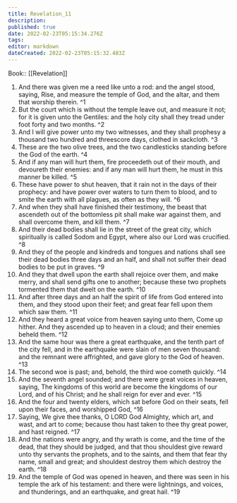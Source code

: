 ```yaml
---
title: Revelation_11
description: 
published: true
date: 2022-02-23T05:15:34.276Z
tags: 
editor: markdown
dateCreated: 2022-02-23T05:15:32.483Z
---
```


 Book:: [[Revelation]]
 1. And there was given me a reed like unto a rod: and the angel stood, saying, Rise, and measure the temple of God, and the altar, and them that worship therein. ^1
 2. But the court which is without the temple leave out, and measure it not; for it is given unto the Gentiles: and the holy city shall they tread under foot forty and two months. ^2
 3. And I will give power unto my two witnesses, and they shall prophesy a thousand two hundred and threescore days, clothed in sackcloth. ^3
 4. These are the two olive trees, and the two candlesticks standing before the God of the earth. ^4
 5. And if any man will hurt them, fire proceedeth out of their mouth, and devoureth their enemies: and if any man will hurt them, he must in this manner be killed. ^5
 6. These have power to shut heaven, that it rain not in the days of their prophecy: and have power over waters to turn them to blood, and to smite the earth with all plagues, as often as they will. ^6
 7. And when they shall have finished their testimony, the beast that ascendeth out of the bottomless pit shall make war against them, and shall overcome them, and kill them. ^7
 8. And their dead bodies shall lie in the street of the great city, which spiritually is called Sodom and Egypt, where also our Lord was crucified. ^8
 9. And they of the people and kindreds and tongues and nations shall see their dead bodies three days and an half, and shall not suffer their dead bodies to be put in graves. ^9
 10. And they that dwell upon the earth shall rejoice over them, and make merry, and shall send gifts one to another; because these two prophets tormented them that dwelt on the earth. ^10
 11. And after three days and an half the spirit of life from God entered into them, and they stood upon their feet; and great fear fell upon them which saw them. ^11
 12. And they heard a great voice from heaven saying unto them, Come up hither. And they ascended up to heaven in a cloud; and their enemies beheld them. ^12
 13. And the same hour was there a great earthquake, and the tenth part of the city fell, and in the earthquake were slain of men seven thousand: and the remnant were affrighted, and gave glory to the God of heaven. ^13
 14. The second woe is past; and, behold, the third woe cometh quickly. ^14
 15. And the seventh angel sounded; and there were great voices in heaven, saying, The kingdoms of this world are become the kingdoms of our Lord, and of his Christ; and he shall reign for ever and ever. ^15
 16. And the four and twenty elders, which sat before God on their seats, fell upon their faces, and worshipped God, ^16
 17. Saying, We give thee thanks, O LORD God Almighty, which art, and wast, and art to come; because thou hast taken to thee thy great power, and hast reigned. ^17
 18. And the nations were angry, and thy wrath is come, and the time of the dead, that they should be judged, and that thou shouldest give reward unto thy servants the prophets, and to the saints, and them that fear thy name, small and great; and shouldest destroy them which destroy the earth. ^18
 19. And the temple of God was opened in heaven, and there was seen in his temple the ark of his testament: and there were lightnings, and voices, and thunderings, and an earthquake, and great hail. ^19
